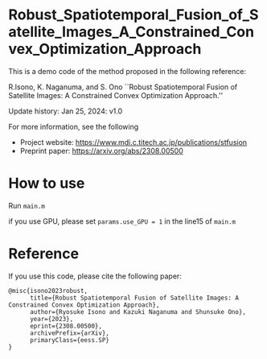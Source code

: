 # Robust_Spatiotemporal_Fusion_of_Satellite_Images_A_Constrained_Convex_Optimization_Approach
This is a demo code of the method proposed in the following reference:

R.Isono, K. Naganuma, and S. Ono
``Robust Spatiotemporal Fusion of Satellite Images: A Constrained Convex Optimization Approach.''

Update history:
Jan 25, 2024: v1.0 

For more information, see the following

- Project website: https://www.mdi.c.titech.ac.jp/publications/stfusion
- Preprint paper: https://arxiv.org/abs/2308.00500

# How to use
Run ```main.m```

if you use GPU, please set ```params.use_GPU = 1``` in the line15 of ```main.m```

# Reference
If you use this code, please cite the following paper:

```
@misc{isono2023robust,
      title={Robust Spatiotemporal Fusion of Satellite Images: A Constrained Convex Optimization Approach}, 
      author={Ryosuke Isono and Kazuki Naganuma and Shunsuke Ono},
      year={2023},
      eprint={2308.00500},
      archivePrefix={arXiv},
      primaryClass={eess.SP}
}
```

